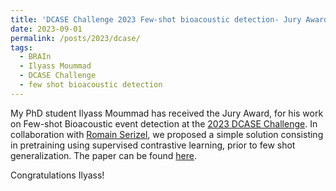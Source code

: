 ```yaml
---
title: 'DCASE Challenge 2023 Few-shot bioacoustic detection- Jury Award'
date: 2023-09-01
permalink: /posts/2023/dcase/
tags:
  - BRAIn
  - Ilyass Moummad
  - DCASE Challenge
  - few shot bioacoustic detection
---
```


My PhD student Ilyass Moummad has received the Jury Award, for his work on Few-shot Bioacoustic event detection at the [2023 DCASE Challenge](https://dcase.community/challenge2023/task-few-shot-bioacoustic-event-detection-results). In collaboration with [Romain Serizel](https://scholar.google.com/citations?user=_PXk20cAAAAJ&hl=en), we proposed a simple solution consisting in pretraining using supervised contrastive learning, prior to few shot generalization. The paper can be found [here](https://arxiv.org/abs/2309.00878). 

Congratulations Ilyass! 